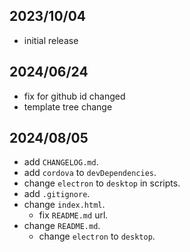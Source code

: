 
## 2023/10/04
- initial release

## 2024/06/24
- fix for github id changed
- template tree change

## 2024/08/05
- add `CHANGELOG.md`.
- add `cordova` to `devDependencies`.
- change `electron` to `desktop` in scripts.
- add `.gitignore`.
- change `index.html`.
  - fix `README.md` url.
- change `README.md`.
  - change `electron` to `desktop`.
